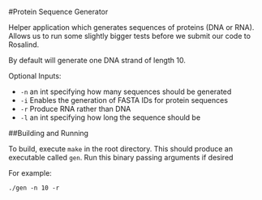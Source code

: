 #Protein Sequence Generator

Helper application which generates sequences of proteins (DNA or RNA). Allows
us to run some slightly bigger tests before we submit our code to Rosalind.

By default will generate one DNA strand of length 10.

Optional Inputs:

+ `-n` an int specifying how many sequences should be generated
+ `-i` Enables the generation of FASTA IDs for protein sequences
+ `-r` Produce RNA rather than DNA
+ `-l` an int specifying how long the sequence should be

##Building and Running

To build, execute `make` in the root directory. This should produce an
executable called `gen`. Run this binary passing arguments if desired

For example:

`./gen -n 10 -r`
